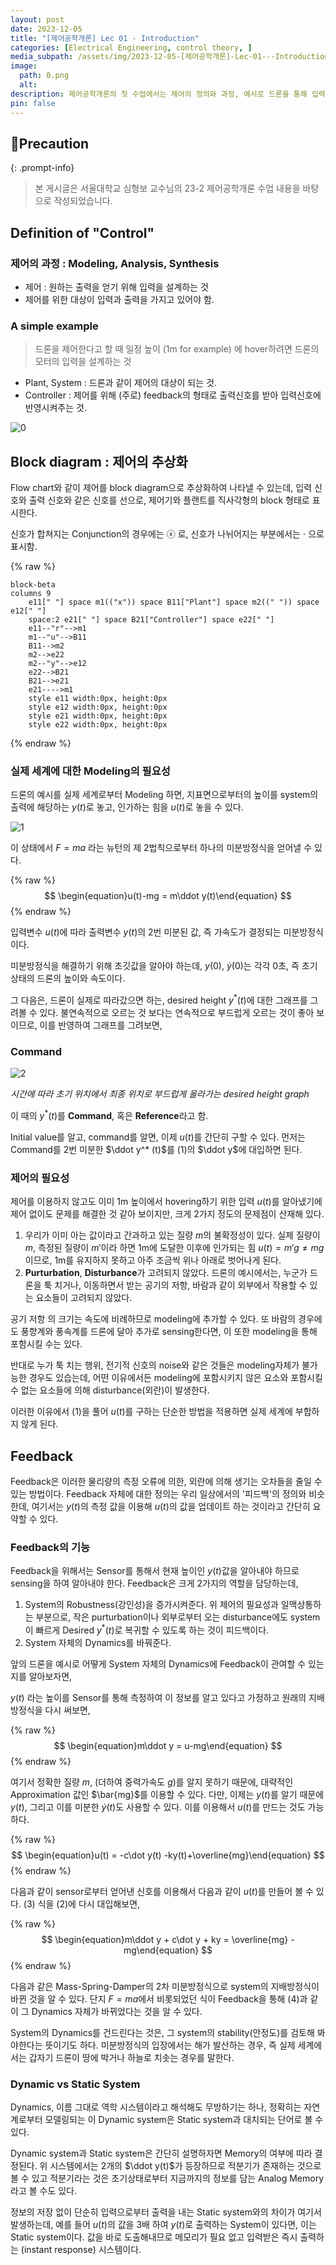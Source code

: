 ```yaml
---
layout: post
date: 2023-12-05
title: "[제어공학개론] Lec 01 - Introduction"
categories: [Electrical Engineering, control theory, ]
media_subpath: /assets/img/2023-12-05-[제어공학개론]-Lec-01---Introduction.md
image:
  path: 0.png
  alt:  
description: 제어공학개론의 첫 수업에서는 제어의 정의와 과정, 예시로 드론을 통해 입력 설계의 필요성을 설명했습니다. 제어 시스템은 입력과 출력의 관계를 모델링하고, 피드백을 통해 외란을 줄이며 시스템의 강인성과 동적 특성을 개선합니다. 다음 포스트에서는 다양한 모델링 방법에 대해 다룰 예정입니다.
pin: false
---
```



## 📢Precaution


{: .prompt-info}


> 본 게시글은 서울대학교 심형보 교수님의 23-2 제어공학개론 수업 내용을 바탕으로 작성되었습니다.


## Definition of "Control"


### 제어의 과정 : Modeling, Analysis, Synthesis

- 제어
: 원하는 출력을 얻기 위해 입력을 설계하는 것
- 제어를 위한 대상이 입력과 출력을 가지고 있어야 함.

### A simple example


> 드론을 제어한다고 할 때 일정 높이 (1m for example)  에 hover하려면 드론의 모터의 입력을 설계하는 것

- Plant, System
: 드론과 같이 제어의 대상이 되는 것.
- Controller
: 제어를 위해 (주로) feedback의 형태로 출력신호를 받아 입력신호에 반영시켜주는 것.

![0](/0.png)


## Block diagram : 제어의 추상화


Flow chart와 같이 제어를 block diagram으로 추상화하여 나타낼 수 있는데, 입력 신호와 출력 신호와 같은 신호를 선으로, 제어기와 플랜트를 직사각형의 block 형태로 표시한다.


신호가 합쳐지는 Conjunction의 경우에는 ⓧ 로, 신호가 나뉘어지는 부분에서는 $\cdot$ 으로 표시함.



{% raw %}
```mermaid
block-beta
columns 9
    e11[" "] space m1(("x")) space B11["Plant"] space m2((" ")) space e12[" "]
    space:2 e21[" "] space B21["Controller"] space e22[" "]
    e11--"r"-->m1
    m1--"u"-->B11
    B11-->m2
    m2-->e22
    m2--"y"-->e12
    e22-->B21
    B21-->e21
    e21---->m1
    style e11 width:0px, height:0px
    style e12 width:0px, height:0px
    style e21 width:0px, height:0px
    style e22 width:0px, height:0px
```
{% endraw %}



### 실제 세계에 대한 Modeling의 필요성


드론의 예시를 실제 세계로부터 Modeling 하면, 지표면으로부터의 높이를 system의 출력에 해당하는 $y(t)$로 놓고, 인가하는 힘을 $u(t)$로 놓을 수 있다.


![1](/1.png)


이 상태에서 $F=ma$ 라는 뉴턴의 제 2법칙으로부터 하나의 미분방정식을 얻어낼 수 있다.


{% raw %}
$$
\begin{equation}u(t)-mg = m\ddot y(t)\end{equation}
$$
{% endraw %}


입력변수 $u(t)$에 따라 출력변수 $y(t)$의 2번 미분된 값, 즉 가속도가 결정되는 미분방정식이다. 


미분방정식을 해결하기 위해 초깃값을 알아야 하는데, $y(0), \ \dot y(0)$는 각각 0초, 즉 초기 상태의 드론의 높이와 속도이다. 


그 다음은, 드론이 실제로 따라갔으면 하는, desired height $y^*(t)$에 대한 그래프를 그려볼 수 있다. 불연속적으로 오르는 것 보다는 연속적으로 부드럽게 오르는 것이 좋아 보이므로, 이를 반영하여 그래프를 그려보면,


### Command


![2](/2.png)


_시간에 따라 초기 위치에서 최종 위치로 부드럽게 올라가는 desired height graph_


이 때의 $y^*(t)$를 **Command**, 혹은 **Reference**라고 함.


Initial value를 알고, command를 알면, 이제 $u(t)$를 간단히 구할 수 있다. 먼저는 Command를 2번 미분한 $\ddot y^* (t)$를 (1)의 $\ddot y$에 대입하면 된다.


### 제어의 필요성


제어를 이용하지 않고도 이미 1m 높이에서 hovering하기 위한 입력 $u(t)$를 알아냈기에 제어 없이도 문제를 해결한 것 같아 보이지만,  크게 2가지 정도의 문제점이 산재해 있다.

1. 우리가 이미 아는 값이라고 간과하고 있는 질량 $m$의 불확정성이 있다. 실제 질량이 $m$, 측정된 질량이 $m'$이라 하면 1m에 도달한 이후에 인가되는 힘 $u(t) = m'g\neq mg$ 이므로, 1m를 유지하지 못하고 아주 조금씩 위나 아래로 벗어나게 된다.
2. **Purturbation**, **Disturbance**가 고려되지 않았다. 드론의 예시에서는, 누군가 드론을 툭 치거나, 이동하면서 받는 공기의 저항, 바람과 같이 외부에서 작용할 수 있는 요소들이 고려되지 않았다.

공기 저항 의 크기는 속도에 비례하므로 modeling에 추가할 수 있다. 또 바람의 경우에도 풍향계와 풍속계를 드론에 달아 추가로 sensing한다면, 이 또한 modeling을 통해 포함시킬 수는 있다. 


반대로 누가 툭 치는 행위, 전기적 신호의 noise와 같은 것들은 modeling자체가 불가능한 경우도 있습는데, 어떤 이유에서든 modeling에 포함시키지 않은 요소와 포함시킬 수 없는 요소들에 의해 disturbance(외란)이 발생한다.


이러한 이유에서 (1)을 풀어 $u(t)$를 구하는 단순한 방법을 적용하면 실제 세계에 부합하지 않게 된다.


## Feedback


Feedback은 이러한 물리량의 측정 오류에 의한, 외란에 의해 생기는 오차들을 줄일 수 있는 방법이다. Feedback 자체에 대한 정의는 우리 일상에서의 '피드백'의 정의와 비슷한데, 여기서는 $y(t)$의 측정 값을 이용해 $u(t)$의 값을 업데이트 하는 것이라고 간단히 요약할 수 있다.


### Feedback의 기능


Feedback을 위해서는 Sensor를 통해서 현재 높이인 $y(t)$값을 알아내야 하므로 sensing을 하여 알아내야 한다. Feedback은 크게 2가지의 역할을 담당하는데,

1. System의 Robustness(강인성)을 증가시켜준다. 위 제어의 필요성과 일맥상통하는 부분으로, 작은 purturbation이나 외부로부터 오는 disturbance에도 system이 빠르게 Desired $y^* (t)$로 복귀할 수 있도록 하는 것이 피드백이다.
2. System 자체의 Dynamics를 바꿔준다.

앞의 드론을 예시로 어떻게 System 자체의 Dynamics에 Feedback이 관여할 수 있는지를 알아보자면,


$y(t)$ 라는 높이를 Sensor를 통해 측정하여 이 정보를 알고 있다고 가정하고 원래의 지배방정식을 다시 써보면,


{% raw %}
$$
\begin{equation}m\ddot y = u-mg\end{equation}
$$
{% endraw %}


여기서 정확한 질량 $m$, (더하여 중력가속도 $g$)를 알지 못하기 때문에, 대략적인 Approximation 값인 $\bar{mg}$를 이용할 수 있다. 다만, 이제는 $y(t)$를 알기 때문에 $y(t)$, 그리고 이를 미분한 $\dot y(t)$도 사용할 수 있다. 이를 이용해서 $u(t)$를 만드는 것도 가능하다.


{% raw %}
$$
\begin{equation}u(t) = -c\dot y(t) -ky(t)+\overline{mg}\end{equation}
$$
{% endraw %}


다음과 같이 sensor로부터 얻어낸 신호를 이용해서 다음과 같이 $u(t)$를 만들어 볼 수 있다. (3) 식을 (2)에 다시 대입해보면,


{% raw %}
$$
\begin{equation}m\ddot y + c\dot y + ky = \overline{mg} - mg\end{equation}
$$
{% endraw %}


다음과 같은 Mass-Spring-Damper의 2차 미분방정식으로 system의 지배방정식이 바뀐 것을 알 수 있다.  단지 $F=ma$에서 비롯되었던 식이 Feedback을 통해 (4)과 같이 그 Dynamics 자체가 바뀌었다는 것을 알 수 있다.


System의 Dynamics를 건드린다는 것은, 그 system의 stability(안정도)를 검토해 봐야한다는 뜻이기도 하다. 미분방정식의 입장에서는 해가 발산하는 경우, 즉 실제 세계에서는 갑자기 드론이 땅에 박거나 하늘로 치솟는 경우를 말한다.


### Dynamic vs Static System


Dynamics, 이름 그대로 역학 시스템이라고 해석해도 무방하기는 하나, 정확히는 자연계로부터 모델링되는 이 Dynamic system은 Static system과 대치되는 단어로 볼 수 있다.


Dynamic system과 Static system은 간단히 설명하자면 Memory의 여부에 따라 결정된다. 위 시스템에서는 2개의 $\ddot y(t)$가 등장하므로 적분기가 존재하는 것으로 볼 수 있고 적분기라는 것은 초기상태로부터 지금까지의 정보를 담는 Analog Memory라고 볼 수도 있다. 


정보의 저장 없이 단순히 입력으로부터 출력을 내는 Static system와의 차이가 여기서 발생하는데, 예를 들어 $u(t)$의 값을 3배 하여 $y(t)$로 출력하는 System이 있다면, 이는 Static system이다. 값을 바로 도출해내므로 메모리가 필요 없고 입력받은 즉시 출력하는 (instant response) 시스템이다.

